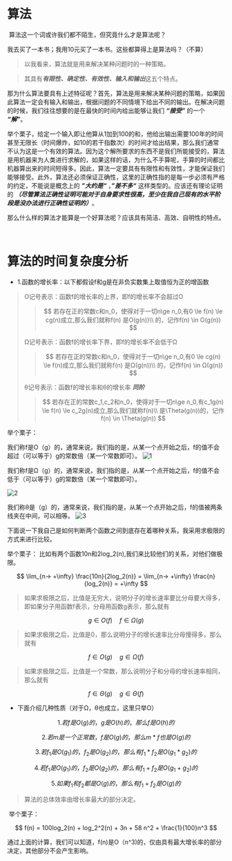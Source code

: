 # 算法

​	算法这一个词或许我们都不陌生，但究竟什么才是算法呢？

​	我去买了一本书；我用10元买了一本书。这些都算得上是算法吗？（不算）

> 以我看来，算法就是用来解决某种问题时的一种策略。

> 其具有***有限性、确定性、有效性、输入和输出***这五个特点。

​	那为什么算法要具有上述特征呢？首先，算法是用来解决某种问题的策略，如果因此算法一定会有输入和输出，根据问题的不同情境下给出不同的输出。在解决问题的时候，我们往往想要的是在最快的时间内给出能够让我们 ***“接受”*** 的一个 ***“解”***。

​	举个栗子，给定一个输入即让他算从1加到100的和，他给出输出需要100年的时间甚至无限长（时间爆炸，如10的若干指数次）的时间才给出结果，那么我们通常不认为这是一个有效的算法。因为这个解所要求的东西不是我们所能接受的，算法是用机器来为人类进行求解的，如果这样的话，为什么不手算呢，手算的时间都比机器算出来的时间短得多。因此，算法一定要具有有限性和有效性，才能保证我们能够接受。此外，算法还必须保证正确性，这里的正确性指的是每一步必须有严格的约定，不能说是概念上的 ***”大约是“*** ，***”差不多“*** 这样类型的。应该还有理论证明的 ***（尽管算法正确性证明可能对于自身要求性很高，至少在我自己现有的水平阶段是没办法进行正确性证明的）***。

​	那么什么样的算法才能算是一个好算法呢？应该具有简洁、高效、自明性的特点。

​	

# 算法的时间复杂度分析

* 1.函数的增长率：以下都假设f和g是在非负实数集上取值恒为正的增函数

> O记号表示：函数f的增长率的上界，即f的增长率不会超过O
>
> > $$
> > 若存在正的常数c和n_0，使得对于一切n\ge n_0,有0 \le f(n) \le cg(n)成立,那么我们就称f(n) 是O(g(n))\\
> > 的，记作f(n) \in O(g(n))
> > $$
> >
> > 
>
> Ω记号表示：函数f的增长率下界，即f的增长率不会低于Ω
>
> > $$
> > 若存在正的常数c和n_0，使得对于一切n\ge n_0,有0 \le cg(n) \le f(n)成立,那么我们就称f(n) 是Ω(g(n))\\
> > 的，记作f(n) \in Ω(g(n))
> > $$
> >
> > 
>
> θ记号表示：函数f的增长率和θ的增长率 ***同阶***
>
> > $$
> > 若存在正的常数c_1,c_2和n_0，使得对于一切n\ge n_0,有c_1g(n) \le f(n) \le c_2g(n)成立,那么我们就称f(n)\\ 是\Theta(g(n))的，记作f(n) \in \Theta(g(n))
> > $$
> >
> > 

举个栗子：

​	我们称f是O（g）的，通常来说，我们指的是，从某一个点开始之后，f的值不会超过（可以等于）g的常数倍（某一个常数即可）。
![1](https://github.com/Seriendipity/Learning-Note/blob/main/%E7%AE%97%E6%B3%95/1.%E5%87%86%E5%A4%87/Picture/1.png)


​	我们称f是Ω（g）的，通常来说，我们指的是，从某一个点开始之后，f的值不会低于（可以等于）g的常数倍（某一个常数即可）。

![2](https://github.com/Seriendipity/Learning-Note/blob/main/%E7%AE%97%E6%B3%95/1.%E5%87%86%E5%A4%87/Picture/2.png)

​	我们称θ是（g）的，通常来说，我们指的是，从某一个点开始之后，f的值被两条线夹在中间，可以相等。
![3](https://github.com/Seriendipity/Learning-Note/blob/main/%E7%AE%97%E6%B3%95/1.%E5%87%86%E5%A4%87/Picture/3.png)




下面说一下我自己是如何判断两个函数之间到底存在着哪种关系，我采用求极限的方式来进行比较。

举个栗子：
比如有两个函数10n和2log_2(n),我们来比较他们的关系，对他们做极限。

$$
\lim_{n-> +\infty} \frac{10n}{2log_2(n)} = \lim_{n-> +\infty} \frac{n}{log_2(n)} = +\infty
$$

> 如果求极限之后，比值是无穷大，说明分子的增长速率要比分母要大得多，即如果分子用函数f表示，分母用函数g表示，那么就有

$$
g \in O(f) \quad f \in Ω(g)
$$

> 如果求极限之后，比值是0，那么说明分子的增长速率比分母慢得多，那么就有

$$
f \in O(g) \quad g \in Ω(f)
$$

> 如果求极限之后，比值是一个常数，那么说明分子和分母的增长速率相同，那么就有

$$
f \in \Theta(g) \quad g \in \Theta(f)
$$

* 下面介绍几种性质（对于Ω，θ也成立，这里只举O）

$$
1.若f是O(g)的，g是O(h)的，那么f是O(h)的 
$$

$$
2.若m是一个正常数，f是O(g)的，那么m*f 也是O(g)的 
$$

$$
3.若f_1是O(g_1)的，f_2是O(g_2)的，那么有f_1 * f_2 是O(g_1 * g_2)的
$$

$$
4.若f_1是O(g_1)的，f_2是O(g_2)的，那么有f_1 + f_2 是O(g_1 + g_2)的
$$

$$
5.如果f_1和f_2都是O(g)的，那么有f_1 + f_2是O(g)的
$$


> 算法的总体效率由增长率最大的部分决定。

​	举个栗子：

$$
f(n) = 100log_2(n) + log_2^2(n) + 3n + 58 n^2 + \frac{1}{100}n^3
$$

通过上面的计算，我们可以知道，f(n)是O（n^3)的，仅由具有最大增长率的部分决定，其他部分不会产生影响。
